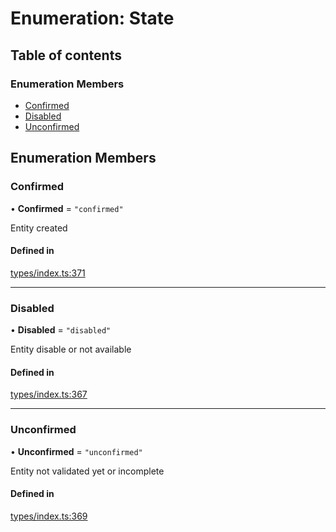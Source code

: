 # Enumeration: State

## Table of contents

### Enumeration Members

- [Confirmed](State.md#confirmed)
- [Disabled](State.md#disabled)
- [Unconfirmed](State.md#unconfirmed)

## Enumeration Members

### Confirmed

• **Confirmed** = ``"confirmed"``

Entity created

#### Defined in

[types/index.ts:371](https://github.com/nevermined-io/components-catalog/blob/f1df7fb/lib/src/types/index.ts#L371)

___

### Disabled

• **Disabled** = ``"disabled"``

Entity disable or not available

#### Defined in

[types/index.ts:367](https://github.com/nevermined-io/components-catalog/blob/f1df7fb/lib/src/types/index.ts#L367)

___

### Unconfirmed

• **Unconfirmed** = ``"unconfirmed"``

Entity not validated yet or incomplete

#### Defined in

[types/index.ts:369](https://github.com/nevermined-io/components-catalog/blob/f1df7fb/lib/src/types/index.ts#L369)
